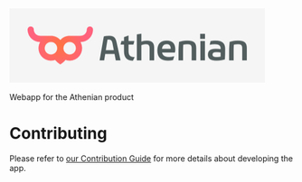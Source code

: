 <img src=".github/logo-grey.png" />

Webapp for the Athenian product


# Contributing

Please refer to [our Contribution Guide](docs/CONTRIBUTING.md) for more details about developing the app.
